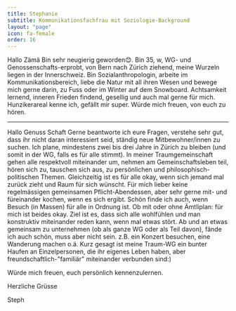 ```yaml
---
title: Stephanie
subtitle: Kommunikationsfachfrau mit Soziologie-Background
layout: "page"
icon: fa-female
order: 16
---
```


Hallo Zämä
Bin sehr neugierig geworden😊. Bin 35, w, WG- und Genossenschafts-erprobt, von Bern nach Zürich ziehend, meine Wurzeln liegen in der Innerschweiz. Bin Sozialanthropologin, arbeite im Kommunikationsbereich, liebe die Natur mit all ihren Wesen und bewege mich gerne darin, zu Fuss oder im Winter auf dem Snowboard. Achtsamkeit lernend, inneren Frieden findend, gesellig und auch mal gerne für mich. Hunzikerareal kenne ich, gefällt mir super. Würde mich freuen, von euch zu hören.

---


Hallo Genuss Schaft
Gerne beantworte ich eure Fragen, verstehe sehr gut, dass ihr nicht daran interessiert seid, ständig neue Mitbewohner/innen zu suchen.
Ich plane, mindestens zwei bis drei Jahre in Zürich zu bleiben (und somit in der WG, falls es für alle stimmt).
In meiner Traumgemeinschaft gehen alle respektvoll miteinander um, nehmen am Gemeinschaftsleben teil, hören sich zu, tauschen sich aus, zu persönlichen und philosophisch-politischen Themen. Gleichzeitig ist es für alle okay, wenn sich jemand mal zurück zieht und Raum für sich wünscht. Für mich lieber keine regelmässigen gemeinsamen Pflicht-Abendessen, aber sehr gerne mit- und füreinander kochen, wenn es sich ergibt. Schön finde ich auch, wenn Besuch (in Massen) für alle in Ordnung ist. Ob mit oder ohne Ämtliplan: für mich ist beides okay. Ziel ist es, dass sich alle wohlfühlen und man konstruktiv miteinander reden kann, wenn mal etwas stört. Ab und an etwas gemeinsam zu unternehmen (ob als ganze WG oder als Teil davon), fände ich auch schön, muss aber nicht sein. z.B. ein Konzert besuchen, eine Wanderung machen o.ä.
Kurz gesagt ist meine Traum-WG ein bunter Haufen an Einzelpersonen, die ihr eigenes Leben haben, aber freundschaftlich-"familiär" miteinander verbunden sind:)

Würde mich freuen, euch persönlich kennenzulernen.

Herzliche Grüsse

Steph

